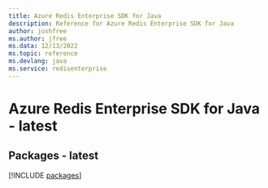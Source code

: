 ```yaml
---
title: Azure Redis Enterprise SDK for Java
description: Reference for Azure Redis Enterprise SDK for Java
author: joshfree
ms.author: jfree
ms.data: 12/13/2022
ms.topic: reference
ms.devlang: java
ms.service: redisenterprise
---
```

# Azure Redis Enterprise SDK for Java - latest
## Packages - latest
[!INCLUDE [packages](redis-enterprise-index.md)]
